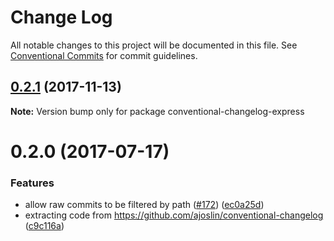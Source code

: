 # Change Log

All notable changes to this project will be documented in this file.
See [Conventional Commits](https://conventionalcommits.org) for commit guidelines.

<a name="0.2.1"></a>
## [0.2.1](https://github.com/stevemao/conventional-changelog-express/compare/conventional-changelog-express@0.2.0...conventional-changelog-express@0.2.1) (2017-11-13)




**Note:** Version bump only for package conventional-changelog-express

<a name="0.2.0"></a>
# 0.2.0 (2017-07-17)


### Features

* allow raw commits to be filtered by path ([#172](https://github.com/conventional-changelog/conventional-changelog/issues/172)) ([ec0a25d](https://github.com/stevemao/conventional-changelog-express/commit/ec0a25d))
* extracting code from https://github.com/ajoslin/conventional-changelog ([c9c116a](https://github.com/stevemao/conventional-changelog-express/commit/c9c116a))
